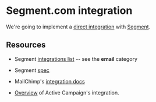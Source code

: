 # Segment.com integration

We're going to implement a [direct integration](https://segment.com/docs/partners/direct-integration/#2-build-an-endpoint-to-receive-customer-data) with [Segment](https://segment.com).


## Resources 

* Segment [integrations list](https://segment.com/integrations) -- see the
  **email** category

* Segment [spec](https://segment.com/docs/spec/)

* MailChimp's [integration docs](https://segment.com/docs/integrations/mailchimp/)

* [Overview](http://www.activecampaign.com/blog/share-contact-data-with-other-apps/) of Active Campaign's integration.

